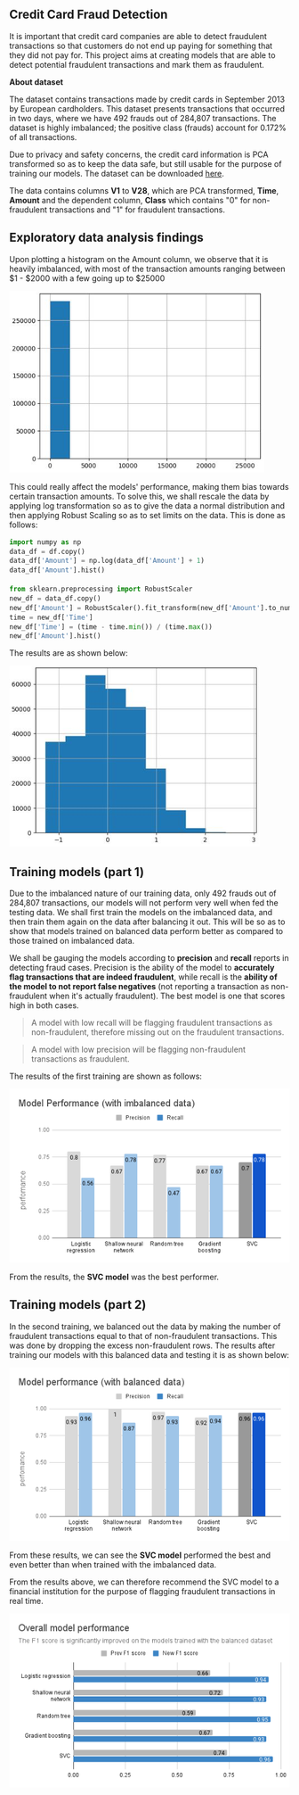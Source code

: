 ## **Credit Card Fraud Detection**
It is important that credit card companies are able to detect fraudulent transactions so that customers do not end up paying for something that they did not pay for. This project aims at creating models that are able to detect potential fraudulent transactions and mark them as fraudulent.




**About dataset**

The dataset contains transactions made by credit cards in September 2013 by European cardholders.
This dataset presents transactions that occurred in two days, where we have 492 frauds out of 284,807 transactions. The dataset is highly imbalanced; the positive class (frauds) account for 0.172% of all transactions.

Due to privacy and safety concerns, the credit card information is PCA transformed so as to keep the data safe, but still usable for the purpose of training our models. The dataset can be downloaded [here](https://www.kaggle.com/datasets/mlg-ulb/creditcardfraud).

The data contains columns **V1** to **V28**, which are PCA transformed, **Time**, **Amount** and the dependent column, **Class** which contains "0" for non-fraudulent transactions and "1" for fraudulent transactions.

## Exploratory data analysis findings
Upon plotting a histogram on the Amount column, we observe that it is heavily imbalanced, with most of the transaction amounts ranging between $1 - $2000 with a few going up to $25000

![imbalanced data](./images/imbalanced%20amount.JPG)

This could really affect the models' performance, making them bias towards certain transaction amounts.
To solve this, we shall rescale the data by applying log transformation so as to give the data a normal distribution and then applying Robust Scaling so as to set limits on the data. This is done as follows:

```python
import numpy as np
data_df = df.copy()
data_df['Amount'] = np.log(data_df['Amount'] + 1)
data_df['Amount'].hist()

from sklearn.preprocessing import RobustScaler
new_df = data_df.copy()
new_df['Amount'] = RobustScaler().fit_transform(new_df['Amount'].to_numpy().reshape(-1,1))
time = new_df['Time']
new_df['Time'] = (time - time.min()) / (time.max())
new_df['Amount'].hist()
```

The results are as shown below:

![balanced data](./images/balanced%20amount.JPG)
## Training models (part 1)
Due to the imbalanced nature of our training data, only 492 frauds out of 284,807 transactions, our models will not perform very well when fed the testing data.
We shall first train the models on the imbalanced data, and then train them again on the data after balancing it out. This will be so as to show that models trained on balanced data perform better as compared to those trained on imbalanced data.

We shall be gauging the models according to **precision** and **recall** reports in detecting fraud cases. Precision is the ability of the model to **accurately flag transactions that are indeed fraudulent**, while recall is the **ability of the model to not report false negatives** (not reporting a transaction as non-fraudulent when it's actually fraudulent). The best model is one that scores high in both cases.
> A model with low recall will be flagging fraudulent transactions as non-fraudulent, therefore missing out on the fraudulent transactions.

> A model with low precision will be flagging non-fraudulent transactions as fraudulent.

The results of the first training are shown as follows:

![model with imbalanced data](./images/Model%20Performance%20(with%20imbalanced%20data).png)

From the results, the **SVC model** was the best performer.
## Training models (part 2)
In the second training, we balanced out the data by making the number of fraudulent transactions equal to that of non-fraudulent transactions. This was done by dropping the excess non-fraudulent rows. 
The results after training our models with this balanced data and testing it is as shown below:

![balanced data](./images/Model%20performance%20(with%20balanced%20data).png)

From these results, we can see the **SVC model** performed the best and even better than when trained with the imbalanced data.

From the results above, we can therefore recommend the SVC model to a financial institution for the purpose of flagging fraudulent transactions in real time.

![overall model performance](./images/Overall%20model%20performance%20.png)



